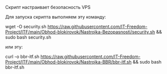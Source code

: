 Скрипт настраивает безопасность VPS

Для запуска скрипта выполняем эту команду:

wget -O security.sh https://raw.githubusercontent.com/IT-Freedom-Project/ITF/main/Obhod-blokirovok/Nastrojka-Bezopasnosti/security.sh && sudo bash security.sh

или эту:

curl -o bbr-itf.sh https://raw.githubusercontent.com/IT-Freedom-Project/ITF/main/Obhod-blokirovok/Nastrojka-BBR/bbr-itf.sh && sudo bash bbr-itf.sh
